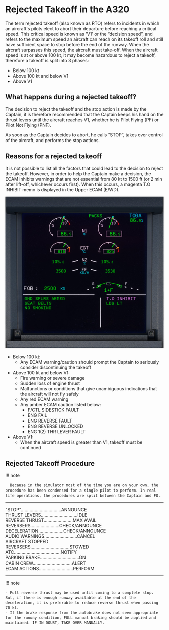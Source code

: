 # Rejected Takeoff in the A320

The term rejected takeoff (also known as RTO) refers to incidents in which an aircraft's pilots elect to abort their departure before reaching a critical speed. This critical speed is known as 'V1' or the “decision speed”, and refers to the maximum speed an aircraft can reach on its takeoff roll and still have sufficient space to stop before the end of the runway. When the aircraft surpasses this speed, the aircraft must take-off. 
When the aircraft speed is at or above 100 kt, it may become hazardous to reject a takeoff, therefore a takeoff is split into 3 phases:  

- Below 100 kt  
- Above 100 kt and below V1  
- Above V1

## What happens during a rejected takeoff?

The decision to reject the takeoff and the stop action is made by the Captain, it is therefore recommended that the Captain keeps his hand on the thrust levers until the aircraft reaches V1, whether he is Pilot Flying (PF) or Pilot Not Flying (PNF).

As soon as the Captain decides to abort, he calls “STOP”, takes over control of the aircraft, and performs the stop actions.

## Reasons for a rejected takeoff  

It is not possible to list all the factors that could lead to the decision to reject the takeoff. However, in order to help the Captain make a decision, the ECAM inhibits warnings that are not essential from 80 kt to 1500 ft (or 2 min after lift-off, whichever occurs first). When this occurs, a magenta T.O INHIBIT memo is displayed in the Upper ECAM (E/WD).

![Upper ECAM T.O INHIBIT](../assets/a32nx-briefing/ecam/Upper-ECAM-t.o-inhibit.jpg "Upper ECAM T.O INHIBIT")

- Below 100 kt:  
    - Any ECAM warning/caution should prompt the Captain to seriously consider discontinuing the takeoff
- Above 100 kt and below V1:  
    - Fire warning or severe damage
    - Sudden loss of engine thrust
    - Malfunctions or conditions that give unambiguous indications that the aircraft will not fly safely
    - Any red ECAM warning
    - Any amber ECAM caution listed below:
        - F/CTL SIDESTICK FAULT
        - ENG FAIL
        - ENG REVERSE FAULT
        - ENG REVERSE UNLOCKED
        - ENG 1(2) THR LEVER FAULT
- Above V1:  
    - When the aircraft speed is greater than V1, takeoff must be continued

## Rejected Takeoff Procedure  

!!! note

      Because in the simulator most of the time you are on your own, the procedure has been condensed for a single pilot to perform. In real life operations, the procedures are split between the Captain and FO. 

---

"STOP"................................ANNOUNCE  
THRUST LEVERS.............................IDLE  
REVERSE THRUST.......................MAX AVAIL  
REVERSERS.......................CHECK/ANNOUNCE  
DECELERATION....................CHECK/ANNOUNCE  
AUDIO WARNINGS..........................CANCEL  
                AIRCRAFT STOPPED  
REVERSERS...............................STOWED  
ATC.....................................NOTIFY  
PARKING BRAKE...............................ON  
CABIN CREW...............................ALERT  
ECAM ACTIONS...........................PERFORM  

---

!!! note 

    - Full reverse thrust may be used until coming to a complete stop. But, if there is enough runway available at the end of the deceleration, it is preferable to reduce reverse thrust when passing 70 kt.
    - If the brake response from the autobrake does not seem appropriate for the runway condition, FULL manual braking should be applied and maintained. IF IN DOUBT, TAKE OVER MANUALLY.
